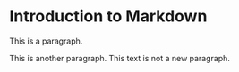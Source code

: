 # Introduction to Markdown

This is a paragraph. 

This is another paragraph. 
This text is not a new paragraph.
